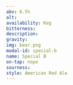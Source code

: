 ```yaml
---
abv: 6.5%
alt:
availability: Keg
bitterness: 
description:
gravity: 
img: beer.png
modal-id: special-b
name: Special B
on-tap: nope
sourness: 
style: American Red Ale
---
```

